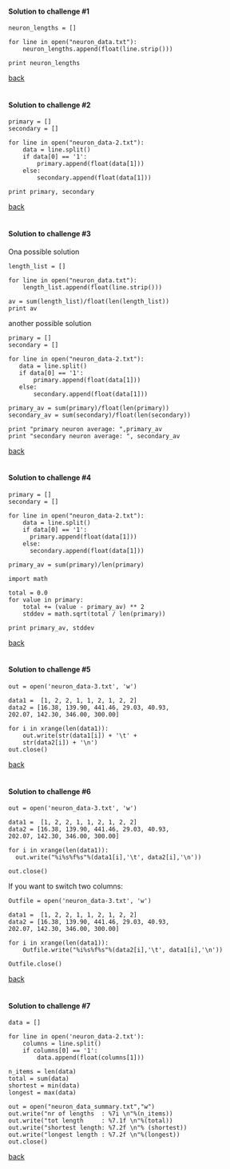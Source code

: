 
#### Solution to challenge #1

```
neuron_lengths = []

for line in open("neuron_data.txt"):
    neuron_lengths.append(float(line.strip()))

print neuron_lengths
```
<a href="https://github.com/ELIXIR-ITA-training/python_course/blob/master/day3/3-DataColumns/DataColumns.md#challenge-1">back <a/>
<br>
<br>



#### Solution to challenge #2
```
primary = []
secondary = []

for line in open("neuron_data-2.txt"):
    data = line.split()
    if data[0] == '1':
        primary.append(float(data[1]))
    else:
        secondary.append(float(data[1]))

print primary, secondary
```

<a href="https://github.com/ELIXIR-ITA-training/python_course/blob/master/day3/3-DataColumns/DataColumns.md#challenge-2">back <a/>
<br>
<br>


#### Solution to challenge #3
Ona possible solution

```
length_list = []

for line in open("neuron_data.txt"):
    length_list.append(float(line.strip()))

av = sum(length_list)/float(len(length_list))
print av
```

 another possible solution

 ```
primary = []
secondary = []

for line in open("neuron_data-2.txt"):
    data = line.split()
    if data[0] == '1':
        primary.append(float(data[1]))
    else:
        secondary.append(float(data[1]))

primary_av = sum(primary)/float(len(primary))
secondary_av = sum(secondary)/float(len(secondary))

print "primary neuron average: ",primary_av
print "secondary neuron average: ", secondary_av
```
<a href="https://github.com/ELIXIR-ITA-training/python_course/blob/master/day3/3-DataColumns/DataColumns.md#challenge-3">back <a/>
<br>
<br>



#### Solution to challenge #4

```
primary = []
secondary = []

for line in open("neuron_data-2.txt"):
    data = line.split()
    if data[0] == '1':
      primary.append(float(data[1]))
    else:
      secondary.append(float(data[1]))

primary_av = sum(primary)/len(primary)

import math

total = 0.0
for value in primary:
    total += (value - primary_av) ** 2
    stddev = math.sqrt(total / len(primary))

print primary_av, stddev
```
<a href="https://github.com/ELIXIR-ITA-training/python_course/blob/master/day3/3-DataColumns/DataColumns.md#challenge-4">back <a/>
<br>
<br>


#### Solution to challenge #5

```
out = open('neuron_data-3.txt', 'w')

data1 =  [1, 2, 2, 1, 1, 2, 1, 2, 2]
data2 = [16.38, 139.90, 441.46, 29.03, 40.93,
202.07, 142.30, 346.00, 300.00]

for i in xrange(len(data1)):
    out.write(str(data1[i]) + '\t' +
    str(data2[i]) + '\n')
out.close()
```
<a href="https://github.com/ELIXIR-ITA-training/python_course/blob/master/day3/3-DataColumns/DataColumns.md#challenge-5">back <a/>
<br>
<br>



#### Solution to challenge #6
```
out = open('neuron_data-3.txt', 'w')

data1 =  [1, 2, 2, 1, 1, 2, 1, 2, 2]
data2 = [16.38, 139.90, 441.46, 29.03, 40.93,
202.07, 142.30, 346.00, 300.00]

for i in xrange(len(data1)):
  out.write("%i%s%f%s"%(data1[i],'\t', data2[i],'\n'))

out.close()
```
If you want to switch two columns:

```
Outfile = open('neuron_data-3.txt', 'w')

data1 =  [1, 2, 2, 1, 1, 2, 1, 2, 2]
data2 = [16.38, 139.90, 441.46, 29.03, 40.93,
202.07, 142.30, 346.00, 300.00]

for i in xrange(len(data1)):
    Outfile.write("%i%s%f%s"%(data2[i],'\t', data1[i],'\n'))

Outfile.close()
```
<a href="hhttps://github.com/ELIXIR-ITA-training/python_course/blob/master/day3/3-DataColumns/DataColumns.md#challenge-6">back <a/>
<br>
<br>


#### Solution to challenge #7
```
data = []

for line in open('neuron_data-2.txt'):
    columns = line.split()
    if columns[0] == '1':
        data.append(float(columns[1]))

n_items = len(data)
total = sum(data)
shortest = min(data)
longest = max(data)

out = open("neuron_data_summary.txt","w")
out.write("nr of lengths  : %7i \n"%(n_items))
out.write("tot length     : %7.1f \n"%(total))
out.write("shortest length: %7.2f \n"% (shortest))
out.write("longest length : %7.2f \n"%(longest))
out.close()
```
<a href="https://github.com/ELIXIR-ITA-training/python_course/blob/master/day3/3-DataColumns/DataColumns.md#challenge-7">back <a/>
<br>
<br>
